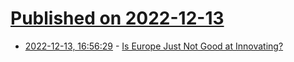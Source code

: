 # [Published on 2022-12-13](index.md)

* [2022-12-13, 16:56:29](https://news.ycombinator.com/item?id=33971577) - [Is Europe Just Not Good at Innovating?](https://berthub.eu/articles/posts/is-europe-just-not-good-at-innovating/)
